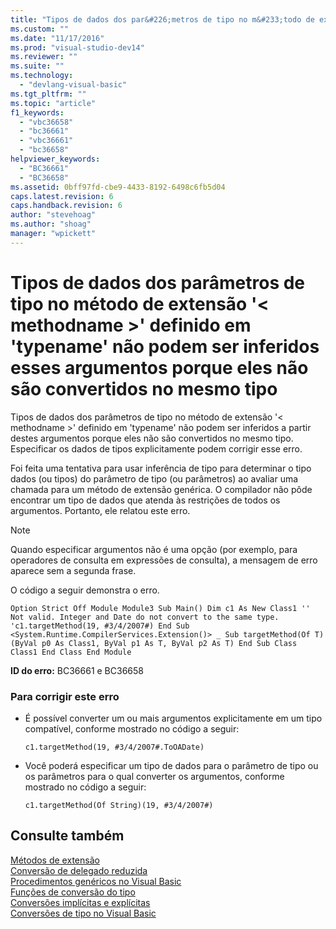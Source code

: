 ```yaml
---
title: "Tipos de dados dos par&#226;metros de tipo no m&#233;todo de extens&#227;o &#39;&lt; methodname &gt;&#39; definido em &#39;typename&#39; n&#227;o podem ser inferidos esses argumentos porque eles n&#227;o s&#227;o convertidos no mesmo tipo | Microsoft Docs"
ms.custom: ""
ms.date: "11/17/2016"
ms.prod: "visual-studio-dev14"
ms.reviewer: ""
ms.suite: ""
ms.technology: 
  - "devlang-visual-basic"
ms.tgt_pltfrm: ""
ms.topic: "article"
f1_keywords: 
  - "vbc36658"
  - "bc36661"
  - "vbc36661"
  - "bc36658"
helpviewer_keywords: 
  - "BC36661"
  - "BC36658"
ms.assetid: 0bff97fd-cbe9-4433-8192-6498c6fb5d04
caps.latest.revision: 6
caps.handback.revision: 6
author: "stevehoag"
ms.author: "shoag"
manager: "wpickett"
---
```

# Tipos de dados dos par&#226;metros de tipo no m&#233;todo de extens&#227;o &#39;&lt; methodname &gt;&#39; definido em &#39;typename&#39; n&#227;o podem ser inferidos esses argumentos porque eles n&#227;o s&#227;o convertidos no mesmo tipo
Tipos de dados dos parâmetros de tipo no método de extensão '\< methodname \>' definido em 'typename' não podem ser inferidos a partir destes argumentos porque eles não são convertidos no mesmo tipo. Especificar os dados de tipos explicitamente podem corrigir esse erro.  
  
 Foi feita uma tentativa para usar inferência de tipo para determinar o tipo dados \(ou tipos\) do parâmetro de tipo \(ou parâmetros\) ao avaliar uma chamada para um método de extensão genérica. O compilador não pôde encontrar um tipo de dados que atenda às restrições de todos os argumentos. Portanto, ele relatou este erro.  
  
> [!NOTE]
>  Quando especificar argumentos não é uma opção \(por exemplo, para operadores de consulta em expressões de consulta\), a mensagem de erro aparece sem a segunda frase.  
  
 O código a seguir demonstra o erro.  
  
```vb#  
Option Strict Off Module Module3 Sub Main() Dim c1 As New Class1 '' Not valid. Integer and Date do not convert to the same type. 'c1.targetMethod(19, #3/4/2007#) End Sub <System.Runtime.CompilerServices.Extension()> _ Sub targetMethod(Of T)(ByVal p0 As Class1, ByVal p1 As T, ByVal p2 As T) End Sub Class Class1 End Class End Module  
```  
  
 **ID do erro:** BC36661 e BC36658  
  
### Para corrigir este erro  
  
-   É possível converter um ou mais argumentos explicitamente em um tipo compatível, conforme mostrado no código a seguir:  
  
    ```  
    c1.targetMethod(19, #3/4/2007#.ToOADate)  
    ```  
  
-   Você poderá especificar um tipo de dados para o parâmetro de tipo ou os parâmetros para o qual converter os argumentos, conforme mostrado no código a seguir:  
  
    ```  
    c1.targetMethod(Of String)(19, #3/4/2007#)  
    ```  
  
## Consulte também  
 [Métodos de extensão](../../visual-basic/programming-guide/language-features/procedures/extension-methods.md)   
 [Conversão de delegado reduzida](../../visual-basic/programming-guide/language-features/delegates/relaxed-delegate-conversion.md)   
 [Procedimentos genéricos no Visual Basic](../../visual-basic/programming-guide/language-features/data-types/generic-procedures.md)   
 [Funções de conversão do tipo](../../visual-basic/language-reference/functions/type-conversion-functions.md)   
 [Conversões implícitas e explícitas](../../visual-basic/programming-guide/language-features/data-types/implicit-and-explicit-conversions.md)   
 [Conversões de tipo no Visual Basic](../../visual-basic/programming-guide/language-features/data-types/type-conversions.md)